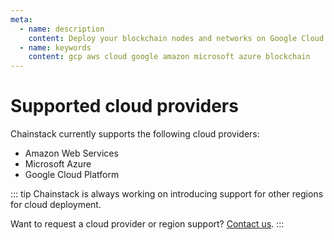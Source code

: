 ```yaml
---
meta:
  - name: description
    content: Deploy your blockchain nodes and networks on Google Cloud Platform and Amazon Web Services in minutes.
  - name: keywords
    content: gcp aws cloud google amazon microsoft azure blockchain
---
```


# Supported cloud providers

Chainstack currently supports the following cloud providers:

* Amazon Web Services
* Microsoft Azure
* Google Cloud Platform

::: tip
Chainstack is always working on introducing support for other regions for cloud deployment.

Want to request a cloud provider or region support? <a href="https://chainstack.com/contact/" target="_blank">Contact us</a>.
:::
